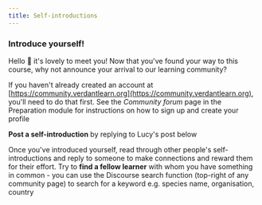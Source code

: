 ```yaml
---
title: Self-introductions
---
```


### Introduce yourself!

Hello :wave: it's lovely to meet you!  Now that you've found your way to this course, why not announce your arrival to our learning community?

If you haven't already created an account at [https://community.verdantlearn.org](https://community.verdantlearn.org), you'll need to do that first.  See the *Community forum* page in the Preparation module for instructions on how to sign up and create your profile

<!-- If you haven't already created an account at [https://community.verdantlearn.org](https://community.verdantlearn.org), you'll need to do that first.  See the [community forum page]({% link modules/Preparation/_posts/2000-01-05-community-forum.md %}) in the Preparation module for instructions on how to sign up and create your profile -->

**Post a self-introduction** by replying to Lucy's post below

Once you've introduced yourself, read through other people's self-introductions and reply to someone to make connections and reward them for their effort.  Try to **find a fellow learner** with whom you have something in common - you can use the Discourse search function (top-right of any community page) to search for a keyword e.g. species name, organisation, country


<div id='discourse-comments'></div>

<script type="text/javascript">
  window.DiscourseEmbed = { discourseUrl: 'https://community.verdantlearn.org/', topicId: 23 };

  (function() {
    var d = document.createElement('script'); d.type = 'text/javascript'; d.async = true;
    d.src = window.DiscourseEmbed.discourseUrl + 'javascripts/embed.js';
    (document.getElementsByTagName('head')[0] || document.getElementsByTagName('body')[0]).appendChild(d);
  })();
</script>

